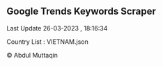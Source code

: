 

## Google Trends Keywords Scraper 
 
Last Update 26-03-2023 , 18:16:34

Country List :
VIETNAM.json



© Abdul Muttaqin 
